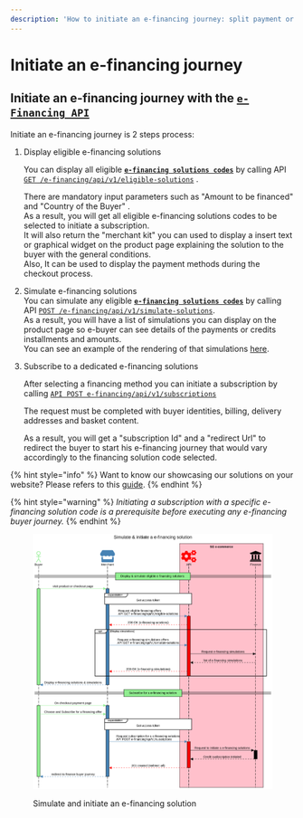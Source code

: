 ```yaml
---
description: 'How to initiate an e-financing journey: split payment or long term credit'
---
```


# Initiate an e-financing journey

## Initiate an e-financing journey with the [`e-Financing API`](../../api-reference/e-financing-api/)&#x20;

Initiate an e-financing journey is 2 steps process:

1.  Display  eligible e-financing solutions

    You can display all eligible [**`e-financing solutions codes`**](./#e-financing-solution-codes) by calling API [`GET /e-financing/api/v1/eligible-solutions`](../../api-reference/e-financing-api/) .&#x20;

    There are mandatory input parameters such as "Amount to be financed" and "Country of the Buyer" . \
    As a result, you will get all eligible e-financing solutions codes to be selected to initiate a subscription.\
    It will also return the "merchant kit" you can used to display a insert text or graphical widget on the product page explaining the solution to the buyer with the general conditions.\
    Also, It can be used to display the  payment methods during the checkout process.
2. Simulate e-financing solutions\
   You can simulate any eligible [**`e-financing solutions codes`**](./#e-financing-solution-codes) by calling API [`POST /e-financing/api/v1/simulate-solutions`](../../api-reference/e-financing-api/). \
   As a result, you will have a list of simulations you can display on the product page so e-buyer can see details of the payments or credits installments and amounts. \
   You can see an example of the rendering of that simulations [here](../showcasing-solutions.md).
3.  Subscribe to a dedicated e-financing solutions

    After selecting a financing method you can initiate a subscription by calling [`API POST e-financing/api/v1/subscriptions`](../../api-reference/e-financing-api/) &#x20;

    The request must be completed with buyer identities, billing, delivery addresses and basket content.&#x20;

    As a result, you will get a "subscription Id" and a "redirect Url" to redirect the buyer to start his e-financing journey that would vary accordingly to the financing solution code selected.

{% hint style="info" %}
Want to know our showcasing our solutions on your website? Please refers to this [guide](../showcasing-solutions.md).
{% endhint %}

{% hint style="warning" %}
_Initiating a subscription with a specific e-financing solution code is a prerequisite before executing any e-financing buyer journey._ &#x20;
{% endhint %}

<figure><img src="../../.gitbook/assets/Simulate and initiate e-financing solution.png" alt=""><figcaption><p>Simulate and initiate an e-financing solution</p></figcaption></figure>
